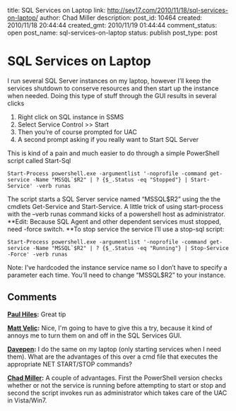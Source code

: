 title: SQL Services on Laptop
link: http://sev17.com/2010/11/18/sql-services-on-laptop/
author: Chad Miller
description: 
post_id: 10464
created: 2010/11/18 20:44:44
created_gmt: 2010/11/19 01:44:44
comment_status: open
post_name: sql-services-on-laptop
status: publish
post_type: post

# SQL Services on Laptop

I run several SQL Server instances on my laptop, however I’ll keep the services shutdown to conserve resources and then start up the instance when needed. Doing this type of stuff through the GUI results in several clicks

  1. Right click on SQL instance in SSMS 
  2. Select Service Control >> Start 
  3. Then you’re of course prompted for UAC 
  4. A second prompt asking if you really want to Start SQL Server 

This is kind of a pain and much easier to do through a simple PowerShell script called Start-Sql
    
    
    Start-Process powershell.exe -argumentlist '-noprofile -command get-service -Name "MSSQL`$R2" | ? {$_.Status -eq "Stopped"} | Start-Service' -verb runas

The script starts a SQL Server service named “MSSQL$R2” using the the cmdlets Get-Service and Start-Service. A little trick of using start-process with the –verb runas command kicks of a powershell host as administrator. **Edit: Because SQL Agent and other dependent services must stopped, need -force switch. **To stop service the service I’ll use a stop-sql script:   

    
    
    Start-Process powershell.exe -argumentlist '-noprofile -command get-service -Name "MSSQL`$R2" | ? {$_.Status -eq "Running"} | Stop-Service -Force' -verb runas

Note: I’ve hardcoded the instance service name so I don’t have to specify a parameter each time. You’ll need to change “MSSQL$R2” to your instance.

## Comments

**[Paul Hiles](#187 "2010-11-19 08:22:56"):** Great tip

**[Matt Velic](#188 "2010-11-24 08:10:09"):** Nice, I'm going to have to give this a try, because it kind of annoys me to turn them on and off in the SQL Services GUI.

**[Davepen](#189 "2011-01-18 23:21:29"):** I do the same on my laptop (only starting services when I need them). What are the advantages of this over a cmd file that executes the appropriate NET START/STOP commands?

**[Chad Miller](#190 "2011-01-19 06:58:08"):** A couple of advantages. First the PowerShell version checks whether or not the service is running before attempting to start or stop and second the script invokes run as administrator which takes care of the UAC in Vista/Win7.

